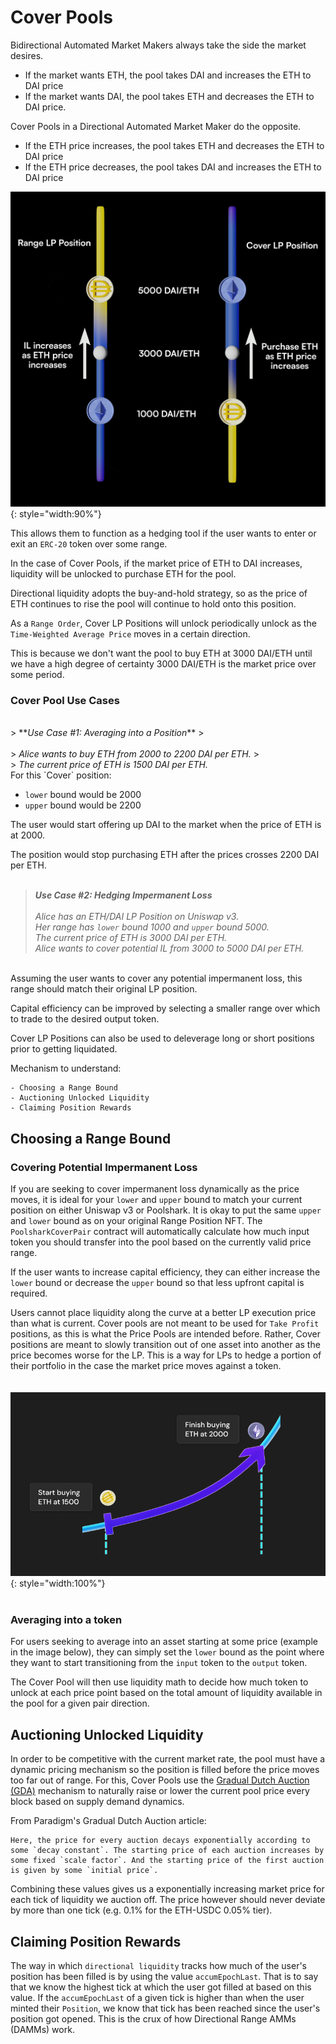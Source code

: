 # Cover Pools
<!-- Cover Position alongside Range Position -->
Bidirectional Automated Market Makers always take the side the market desires.</br>

* If the market wants ETH, the pool takes DAI and increases the ETH to DAI price
* If the market wants DAI, the pool takes ETH and decreases the ETH to DAI price.

Cover Pools in a Directional Automated Market Maker do the opposite.</br>

* If the ETH price increases, the pool takes ETH and decreases the ETH to DAI price
* If the ETH price decreases, the pool takes DAI and increases the ETH to DAI price

![Range Order 1](cover-vs-range.png){: style="width:90%"}

This allows them to function as a hedging tool if the user wants to enter or exit an `ERC-20` token over some range. 

In the case of Cover Pools, if the market price of ETH to DAI increases, liquidity will be unlocked to purchase ETH for the pool.

Directional liquidity adopts the buy-and-hold strategy, so as the price of ETH continues to rise the pool will continue to hold onto this position.

As a `Range Order`, Cover LP Positions will unlock periodically unlock as the `Time-Weighted Average Price` moves in a certain direction.

This is because we don't want the pool to buy ETH at 3000 DAI/ETH until we have a high degree of certainty 3000 DAI/ETH is the market price over some period.

### Cover Pool Use Cases

</br>
> **<em>Use Case #1: Averaging into a Position</em>**
> </br></br>
> <em>Alice wants to buy ETH from 2000 to 2200 DAI per ETH.</em>
> </br>
> <em>The current price of ETH is 1500 DAI per ETH.</em>

</br>
For this `Cover` position:

* `lower` bound would be 2000
* `upper` bound would be 2200

The user would start offering up DAI to the market when the price of ETH is at 2000.

The position would stop purchasing ETH after the prices crosses 2200 DAI per ETH.
</br></br>
> **<em>Use Case #2: Hedging Impermanent Loss</em>**
> </br></br>
> <em>Alice has an ETH/DAI LP Position on Uniswap v3.</em>
> </br>
> <em>Her range has `lower` bound 1000 and `upper` bound 5000.</em>
> </br>
> <em>The current price of ETH is 3000 DAI per ETH.</em>
> </br>
> <em>Alice wants to cover potential IL from 3000 to 5000 DAI per ETH.</em>

</br>
Assuming the user wants to cover any potential impermanent loss, this range should match their original LP position.

Capital efficiency can be improved by selecting a smaller range over which to trade to the desired output token.

Cover LP Positions can also be used to deleverage long or short positions prior to getting liquidated.

Mechanism to understand:
```
- Choosing a Range Bound
- Auctioning Unlocked Liquidity
- Claiming Position Rewards
```
## Choosing a Range Bound

### Covering Potential Impermanent Loss
<!-- add subtext below image -->
If you are seeking to cover impermanent loss dynamically as the price moves, it is ideal for your `lower` and `upper` bound to match your current position on either Uniswap v3 or Poolshark. It is okay to put the same `upper` and `lower` bound as on your original Range Position NFT. The `PoolsharkCoverPair` contract will automatically calculate how much input token you should transfer into the pool based on the currently valid price range.

If the user wants to increase capital efficiency, they can either increase the `lower` bound or decrease the `upper` bound so that less upfront capital is required.

Users cannot place liquidity along the curve at a better LP execution price than what is current. Cover pools are not meant to be used for `Take Profit` positions, as this is what the Price Pools are intended before. Rather, Cover positions are meant to slowly transition out of one asset into another as the price becomes worse for the LP. This is a way for LPs to hedge a portion of their portfolio in the case the market price moves against a token.
</br></br></br>
![Range Order 1](cover_position.png){: style="width:100%"}
</br></br>
### Averaging into a token
For users seeking to average into an asset starting at some price (example in the image below), they can simply set the `lower` bound as the point where they want to start transitioning from the `input` token to the `output` token. 

The Cover Pool will then use liquidity math to decide how much token to unlock at each price point based on the total amount of liquidity available in the pool for a given pair direction.


## Auctioning Unlocked Liquidity

In order to be competitive with the current market rate, the pool must have a dynamic pricing mechanism so the position is filled before the price moves too far out of range. For this, Cover Pools use the [Gradual Dutch Auction (GDA)](https://www.paradigm.xyz/2022/04/gda) mechanism to naturally raise or lower the current pool price every block based on supply demand dynamics.

From Paradigm's Gradual Dutch Auction article:
```
Here, the price for every auction decays exponentially according to some `decay constant`. The starting price of each auction increases by some fixed `scale factor`. And the starting price of the first auction is given by some `initial price`.
```

Combining these values gives us a exponentially increasing market price for each tick of liquidity we auction off. The price however should never deviate by more than one tick (e.g. 0.1% for the ETH-USDC 0.05% tier).

## Claiming Position Rewards

The way in which `directional liquidity` tracks how much of the user's position has been filled is by using the value `accumEpochLast`. That is to say that we know the highest tick at which the user got filled at based on this value. If the `accumEpochLast` of a given tick is higher than when the user minted their `Position`, we know that tick has been reached since the user's position got opened. This is the crux of how Directional Range AMMs (DAMMs) work.

<br/><br/>